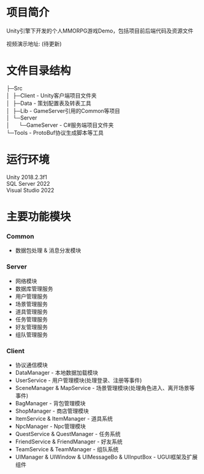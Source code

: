 # 项目简介

Unity引擎下开发的个人MMORPG游戏Demo，包括项目前后端代码及资源文件  

视频演示地址: (待更新)

# 文件目录结构

├─Src  
│&nbsp;&nbsp;├─Client - Unity客户端项目文件夹  
│&nbsp;&nbsp;├─Data - 策划配置表及转表工具  
│&nbsp;&nbsp;├─Lib - GameServer引用的Common等项目  
│&nbsp;&nbsp;└─Server  
│&nbsp;&nbsp;&nbsp;&nbsp;&nbsp;&nbsp;└─GameServer - C#服务端项目文件夹  
└─Tools - ProtoBuf协议生成脚本等工具  

# 运行环境

Unity 2018.2.3f1  
SQL Server 2022  
Visual Studio 2022  

# 主要功能模块

### Common

- 数据包处理 & 消息分发模块  

### Server

- 网络模块  
- 数据库管理服务  
- 用户管理服务  
- 场景管理服务  
- 道具管理服务  
- 任务管理服务  
- 好友管理服务  
- 组队管理服务  

### Client

- 协议通信模块  
- DataManager - 本地数据加载模块  
- UserService - 用户管理模块(处理登录、注册等事件)  
- SceneManager & MapService - 场景管理模块(处理角色进入、离开场景等事件)  
- BagManager - 背包管理模块  
- ShopManager - 商店管理模块  
- ItemService & ItemManager - 道具系统  
- NpcManager - Npc管理模块  
- QuestService & QuestManager - 任务系统  
- FriendService & FriendManager - 好友系统  
- TeamService & TeamManager - 组队系统  
- UIManager & UIWindow & UIMessageBo & UIInputBox - UGUI框架及扩展组件  
